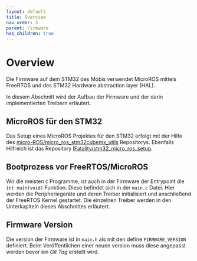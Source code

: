 ```yaml
---
layout: default
title: Overview
nav_order: 3
parent: Firmware
has_children: true
---
```


# Overview

Die Firmware auf dem STM32 des Mobis verwendet MicroROS mittels FreeRTOS und des STM32 Hardware abstraction layer (HAL).

In diesem Abschnitt wird der Aufbau der Firmware und der darin implementierten Treibern erläutert.

## MicroROS für den STM32

Das Setup eines MicroROS Projektes für den STM32 erfolgt mit der Hilfe des [micro-ROS/micro_ros_stm32cubemx_utils](https://github.com/micro-ROS/micro_ros_stm32cubemx_utils/tree/humble) Repositorys.
Ebenfalls Hilfreich ist das Repository [lFatality/stm32_micro_ros_setup](https://github.com/lFatality/stm32_micro_ros_setup).

## Bootprozess vor FreeRTOS/MicroROS

Wir die meisten `C` Programme, ist auch in der Firmware der Entrypoint die `int main(void)` Funktion.
Diese befindet sich in der `main.c` Datei.
Hier werden die Peripheriegeräte und deren Treiber initialisiert und anschließend der FreeRTOS Kernel gestartet.
Die einzelnen Treiber werden in den Unterkapiteln dieses Abschnittes erläutert.

## Firmware Version

Die version der Firmware ist in `main.h` als mit den define `FIRMWARE_VERSION` definiert.
Beim Veröffentlichen einer neuen version muss diese angepasst werden bevor ein *Git Tag* erstellt wird.
